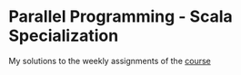 # Parallel Programming - Scala Specialization

My solutions to the weekly assignments of the [course](https://www.coursera.org/learn/parprog1)
